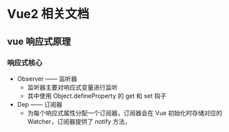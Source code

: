 # Vue2 相关文档

## vue 响应式原理

### 响应式核心

- Observer —— 监听器
  - 监听器主要对响应式变量进行监听
  - 其中使用 Object.defineProperty 的 get 和 set 钩子
- Dep —— 订阅器
  - 为每个响应式属性分配一个订阅器，订阅器会在 Vue 初始化时存储对应的 Watcher，订阅器提供了 notify 方法，
